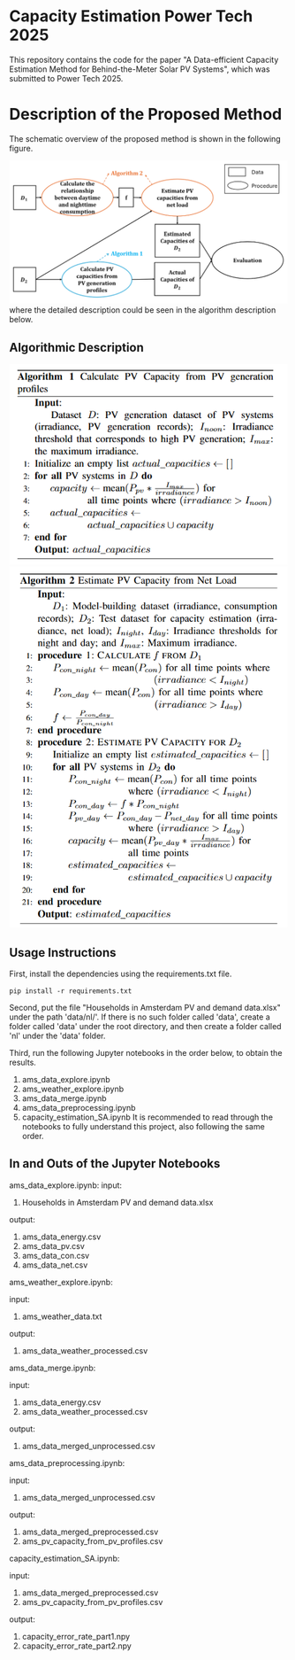 # Capacity Estimation Power Tech 2025
This repository contains the code for the paper "A Data-efficient Capacity Estimation Method for Behind-the-Meter Solar PV Systems", which was submitted to Power Tech 2025.

# Description of the Proposed Method

The schematic overview of the proposed method is shown in the following figure.

![alt text](./figs/descriptions/info_flow.png)
where the detailed description could be seen in the algorithm description below.

## Algorithmic Description
![alt text](./figs/descriptions/algo1.png)
![alt text](./figs/descriptions/algo2.png)
## Usage Instructions
First, install the dependencies using the requirements.txt file.
```
pip install -r requirements.txt
```
Second, put the file "Households in Amsterdam PV and demand data.xlsx" under the path 'data/nl/'. If there is no such folder called 'data', create a folder called 'data' under the root directory, and then create a folder called 'nl' under the 'data' folder.

Third, run the following Jupyter notebooks in the order below, to obtain the results.
1. ams_data_explore.ipynb
2. ams_weather_explore.ipynb
3. ams_data_merge.ipynb
4. ams_data_preprocessing.ipynb
5. capacity_estimation_SA.ipynb
It is recommended to read through the notebooks to fully understand this project, also following the same order.

## In and Outs of the Jupyter Notebooks
ams_data_explore.ipynb:
input: 
1. Households in Amsterdam PV and demand data.xlsx

output: 
1. ams_data_energy.csv
2. ams_data_pv.csv
3. ams_data_con.csv
4. ams_data_net.csv

ams_weather_explore.ipynb:

input: 
1. ams_weather_data.txt
   
output: 
1. ams_data_weather_processed.csv

ams_data_merge.ipynb:

input: 
1. ams_data_energy.csv
2. ams_data_weather_processed.csv

output: 
1. ams_data_merged_unprocessed.csv


ams_data_preprocessing.ipynb:

input: 
1. ams_data_merged_unprocessed.csv

output: 
1. ams_data_merged_preprocessed.csv
2. ams_pv_capacity_from_pv_profiles.csv

capacity_estimation_SA.ipynb:

input:
1. ams_data_merged_preprocessed.csv
2. ams_pv_capacity_from_pv_profiles.csv

output: 
1. capacity_error_rate_part1.npy
2. capacity_error_rate_part2.npy